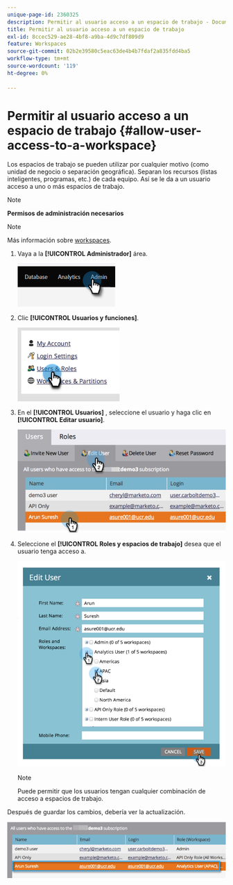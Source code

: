 ```yaml
---
unique-page-id: 2360325
description: Permitir al usuario acceso a un espacio de trabajo - Documentos de Marketo - Documentación del producto
title: Permitir al usuario acceso a un espacio de trabajo
exl-id: 8ccec529-ae28-4bf8-a9ba-4d9c7df809d9
feature: Workspaces
source-git-commit: 02b2e39580c5eac63de4b4b7fdaf2a835fdd4ba5
workflow-type: tm+mt
source-wordcount: '119'
ht-degree: 0%

---
```


# Permitir al usuario acceso a un espacio de trabajo {#allow-user-access-to-a-workspace}

Los espacios de trabajo se pueden utilizar por cualquier motivo (como unidad de negocio o separación geográfica). Separan los recursos (listas inteligentes, programas, etc.) de cada equipo. Así se le da a un usuario acceso a uno o más espacios de trabajo.

>[!NOTE]
>
>**Permisos de administración necesarios**

>[!NOTE]
>
>Más información sobre [workspaces](/help/marketo/product-docs/administration/workspaces-and-person-partitions/understanding-workspaces-and-person-partitions.md).

1. Vaya a la **[!UICONTROL Administrador]** área.

   ![](assets/allow-user-access-to-a-workspace-1.png)

1. Clic **[!UICONTROL Usuarios y funciones]**.

   ![](assets/allow-user-access-to-a-workspace-2.png)

1. En el **[!UICONTROL Usuarios]** , seleccione el usuario y haga clic en **[!UICONTROL Editar usuario]**.

   ![](assets/allow-user-access-to-a-workspace-3.png)

1. Seleccione el **[!UICONTROL Roles y espacios de trabajo]** desea que el usuario tenga acceso a.

   ![](assets/allow-user-access-to-a-workspace-4.png)

   >[!NOTE]
   >
   >Puede permitir que los usuarios tengan cualquier combinación de acceso a espacios de trabajo.

Después de guardar los cambios, debería ver la actualización.

![](assets/allow-user-access-to-a-workspace-5.png)

